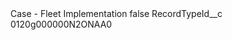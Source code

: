 <?xml version="1.0" encoding="UTF-8"?>
<CustomMetadata xmlns="http://soap.sforce.com/2006/04/metadata" xmlns:xsi="http://www.w3.org/2001/XMLSchema-instance" xmlns:xsd="http://www.w3.org/2001/XMLSchema">
    <label>Case - Fleet Implementation</label>
    <protected>false</protected>
    <values>
        <field>RecordTypeId__c</field>
        <value xsi:type="xsd:string">0120g000000N2ONAA0</value>
    </values>
</CustomMetadata>
